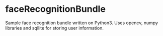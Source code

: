 # faceRecognitionBundle
Sample face recognition bundle written on Python3. Uses opencv, numpy libraries and sqllite for storing user information. 
